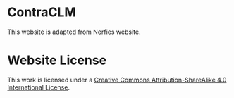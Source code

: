 # ContraCLM

This website is adapted from Nerfies website.

# Website License

This work is licensed under
a [Creative Commons Attribution-ShareAlike 4.0 International License](https://creativecommons.org/licenses/by-sa/4.0/).